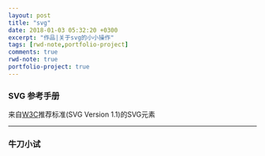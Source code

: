 ```yaml
---
layout: post
title: "svg"
date: 2018-01-03 05:32:20 +0300
excerpt: "作品|关于svg的小小操作"
tags: [rwd-note,portfolio-project]
comments: true
rwd-note: true
portfolio-project: true
---
```


### SVG 参考手册
来自[W3C]("http://www.w3school.com.cn/svg/svg_reference.asp")推荐标准(SVG Version 1.1)的SVG元素

---

### 牛刀小试